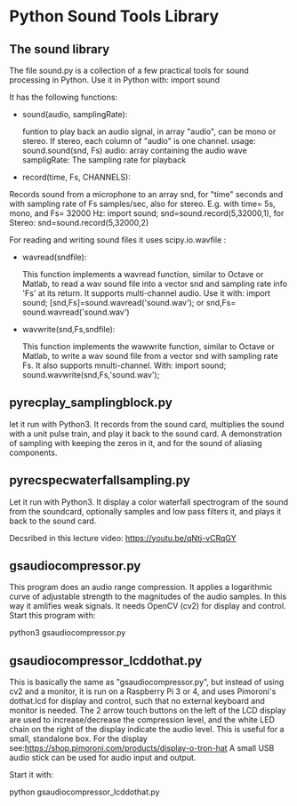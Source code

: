 
# Python Sound Tools Library
## The sound library

The file sound.py is a collection of a few practical tools for sound processing in Python.
Use it in Python with: import sound

It has the following functions:

* sound(audio, samplingRate):

    funtion to play back an audio signal, in array "audio", can be mono or stereo. 
    If stereo, each column of "audio" is one channel.
    usage: sound.sound(snd,  Fs)
    audio: array containing the audio wave
    sampligRate: The sampling rate for playback
    
* record(time, Fs, CHANNELS):

Records sound from a microphone to an array snd, for "time" seconds and with sampling rate of Fs samples/sec, also for stereo. E.g. with time= 5s, mono, and Fs= 32000 Hz: import sound; snd=sound.record(5,32000,1),
   for Stereo: snd=sound.record(5,32000,2)
    
For reading and writing sound files it uses scipy.io.wavfile :

* wavread(sndfile):

   This function implements a wavread function, similar to Octave or Matlab, to read a wav sound file into a vector snd and sampling rate info 'Fs' at its return. It supports multi-channel audio. Use it with: import sound; [snd,Fs]=sound.wavread('sound.wav'); or snd,Fs= sound.wavread('sound.wav')
   
* wavwrite(snd,Fs,sndfile):

   This function implements the wawwrite function, similar to Octave or Matlab, to write a wav sound file from a vector snd with sampling rate Fs. It also supports mnulti-channel. With: 
   import sound; 
   sound.wavwrite(snd,Fs,'sound.wav');

## pyrecplay_samplingblock.py
let it run with Python3. It records from the sound card, multiplies the sound with a unit pulse train, and play it back to the sound card. A demonstration of sampling with keeping the zeros in it, and for the sound of aliasing components. 

## pyrecspecwaterfallsampling.py
Let it run with Python3. It display a color waterfall spectrogram of the sound from the soundcard, optionally samples and low pass filters it, and plays it back to the sound card.

Decsribed in this lecture video:
https://youtu.be/qNtj-vCRqGY

## gsaudiocompressor.py
This program does an audio range compression. It applies a logarithmic curve of adjustable strength to the magnitudes of the audio samples. In this way it amlifies weak signals. It needs OpenCV (cv2) for display and control. Start this program with:

python3 gsaudiocompressor.py

## gsaudiocompressor_lcddothat.py
This is basically the same as "gsaudiocompressor.py", but instead of using cv2 and a monitor, it is run on a Raspberry Pi 3 or 4, and uses Pimoroni's dothat.lcd for display and control, such that no external keyboard and monitor is needed. The 2 arrow touch buttons on the left of the LCD display are used to increase/decrease the compression level, and the white LED chain on the right of the display indicate the audio level. This is useful for a small, standalone box.
For the display see:https://shop.pimoroni.com/products/display-o-tron-hat
A small USB audio stick can be used for audio input and output.

Start it with:

python gsaudiocompressor_lcddothat.py 


